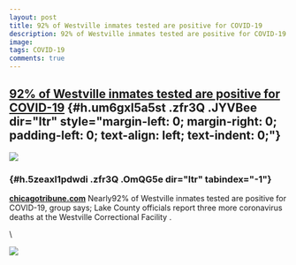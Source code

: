 ```yaml
---
layout: post
title: 92% of Westville inmates tested are positive for COVID-19
description: 92% of Westville inmates tested are positive for COVID-19
image: 
tags: COVID-19
comments: true
---
```


[92% of Westville inmates tested are positive for COVID-19](https://www.google.com/url?q=https%3A%2F%2Fwww.chicagotribune.com%2Fsuburbs%2Fpost-tribune%2Fct-ptb-corona-update-st-0423-20200422-zmkdmb2k6ncbnkh7zc6nxxzasa-story.html&sa=D&sntz=1&usg=AFQjCNFUljwTVpCOP9Wl06WVqkFt-QvzBg) {#h.um6gxl5a5st .zfr3Q .JYVBee dir="ltr" style="margin-left: 0; margin-right: 0; padding-left: 0; text-align: left; text-indent: 0;"}
----------------------------------------------------------------------------------------------------------------------------------------------------------------------------------------------------------------------------------------------------------------------------------------

[![](https://lh6.googleusercontent.com/iY2bQuMxRL8NTEQO7SBsqvQv2UDBGU-opvnJ3mK3NDKRCWnEmlHgtUpwT6ilZIA3eek0FAX1D32djmhT3ID33Qtc4PG1EIXTMdS_z13xNwwRDNKWTsQ=w1280)](https://www.google.com/url?q=https%3A%2F%2Fredcap.med.usc.edu%2Fsurveys%2F%3Fs%3DJ7KEL4YTKT&sa=D&sntz=1&usg=AFQjCNGgmJPVlIxKzdq9Pd16K5HC0kstRQ)

###  {#h.5zeaxl1pdwdi .zfr3Q .OmQG5e dir="ltr" tabindex="-1"}

[](#h.5zeaxl1pdwdi)

[**chicagotribune.com**](http://www.google.com/url?q=http%3A%2F%2Fchicagotribune.com%2F&sa=D&sntz=1&usg=AFQjCNHeZWTn_TL3I2_KeSTKrxNW6OFaXQ)
Nearly92% of Westville inmates tested are positive for COVID-19, group
says; Lake County officials report three more coronavirus deaths at the
Westville Correctional Facility .

\

![](https://lh4.googleusercontent.com/2GUInxzAjmTcVOvhMqq6Db3er6wCZZ8dzho7KrRD8rEEFHHkKLZXlzg-6uUkvpOJvhYAFEcq_k0t3Ie1l157qVKvH4VCR6xHDlUlEkZVYzo8dDblHw=w1280)
